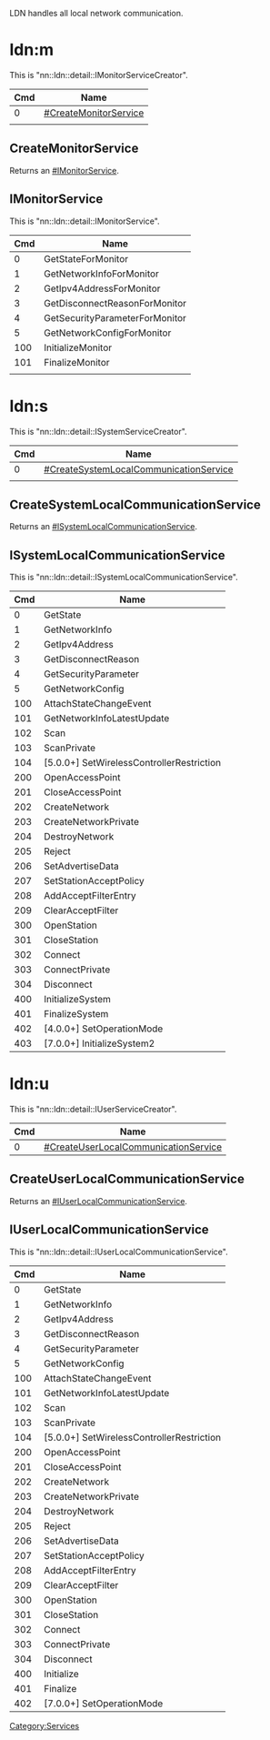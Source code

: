 LDN handles all local network communication.

# ldn:m

This is "nn::ldn::detail::IMonitorServiceCreator".

| Cmd | Name                                                       |
| --- | ---------------------------------------------------------- |
| 0   | [\#CreateMonitorService](#CreateMonitorService "wikilink") |
|     |                                                            |

## CreateMonitorService

Returns an [\#IMonitorService](#IMonitorService "wikilink").

## IMonitorService

This is "nn::ldn::detail::IMonitorService".

| Cmd | Name                           |
| --- | ------------------------------ |
| 0   | GetStateForMonitor             |
| 1   | GetNetworkInfoForMonitor       |
| 2   | GetIpv4AddressForMonitor       |
| 3   | GetDisconnectReasonForMonitor  |
| 4   | GetSecurityParameterForMonitor |
| 5   | GetNetworkConfigForMonitor     |
| 100 | InitializeMonitor              |
| 101 | FinalizeMonitor                |
|     |                                |

# ldn:s

This is
"nn::ldn::detail::ISystemServiceCreator".

| Cmd | Name                                                                                         |
| --- | -------------------------------------------------------------------------------------------- |
| 0   | [\#CreateSystemLocalCommunicationService](#CreateSystemLocalCommunicationService "wikilink") |
|     |                                                                                              |

## CreateSystemLocalCommunicationService

Returns an
[\#ISystemLocalCommunicationService](#ISystemLocalCommunicationService "wikilink").

## ISystemLocalCommunicationService

This is "nn::ldn::detail::ISystemLocalCommunicationService".

| Cmd | Name                                        |
| --- | ------------------------------------------- |
| 0   | GetState                                    |
| 1   | GetNetworkInfo                              |
| 2   | GetIpv4Address                              |
| 3   | GetDisconnectReason                         |
| 4   | GetSecurityParameter                        |
| 5   | GetNetworkConfig                            |
| 100 | AttachStateChangeEvent                      |
| 101 | GetNetworkInfoLatestUpdate                  |
| 102 | Scan                                        |
| 103 | ScanPrivate                                 |
| 104 | \[5.0.0+\] SetWirelessControllerRestriction |
| 200 | OpenAccessPoint                             |
| 201 | CloseAccessPoint                            |
| 202 | CreateNetwork                               |
| 203 | CreateNetworkPrivate                        |
| 204 | DestroyNetwork                              |
| 205 | Reject                                      |
| 206 | SetAdvertiseData                            |
| 207 | SetStationAcceptPolicy                      |
| 208 | AddAcceptFilterEntry                        |
| 209 | ClearAcceptFilter                           |
| 300 | OpenStation                                 |
| 301 | CloseStation                                |
| 302 | Connect                                     |
| 303 | ConnectPrivate                              |
| 304 | Disconnect                                  |
| 400 | InitializeSystem                            |
| 401 | FinalizeSystem                              |
| 402 | \[4.0.0+\] SetOperationMode                 |
| 403 | \[7.0.0+\] InitializeSystem2                |

# ldn:u

This is
"nn::ldn::detail::IUserServiceCreator".

| Cmd | Name                                                                                     |
| --- | ---------------------------------------------------------------------------------------- |
| 0   | [\#CreateUserLocalCommunicationService](#CreateUserLocalCommunicationService "wikilink") |

## CreateUserLocalCommunicationService

Returns an
[\#IUserLocalCommunicationService](#IUserLocalCommunicationService "wikilink").

## IUserLocalCommunicationService

This is "nn::ldn::detail::IUserLocalCommunicationService".

| Cmd | Name                                        |
| --- | ------------------------------------------- |
| 0   | GetState                                    |
| 1   | GetNetworkInfo                              |
| 2   | GetIpv4Address                              |
| 3   | GetDisconnectReason                         |
| 4   | GetSecurityParameter                        |
| 5   | GetNetworkConfig                            |
| 100 | AttachStateChangeEvent                      |
| 101 | GetNetworkInfoLatestUpdate                  |
| 102 | Scan                                        |
| 103 | ScanPrivate                                 |
| 104 | \[5.0.0+\] SetWirelessControllerRestriction |
| 200 | OpenAccessPoint                             |
| 201 | CloseAccessPoint                            |
| 202 | CreateNetwork                               |
| 203 | CreateNetworkPrivate                        |
| 204 | DestroyNetwork                              |
| 205 | Reject                                      |
| 206 | SetAdvertiseData                            |
| 207 | SetStationAcceptPolicy                      |
| 208 | AddAcceptFilterEntry                        |
| 209 | ClearAcceptFilter                           |
| 300 | OpenStation                                 |
| 301 | CloseStation                                |
| 302 | Connect                                     |
| 303 | ConnectPrivate                              |
| 304 | Disconnect                                  |
| 400 | Initialize                                  |
| 401 | Finalize                                    |
| 402 | \[7.0.0+\] SetOperationMode                 |

[Category:Services](Category:Services "wikilink")
